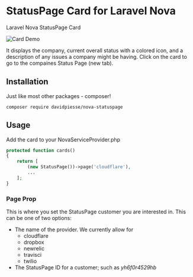 # StatusPage Card for Laravel Nova
Laravel Nova StatusPage Card

![Card Demo](https://res.cloudinary.com/davidpiesse/image/upload/v1535394526/Screen_Shot_2018-08-26_at_23.27.32_zmjpoz.png)

It displays the company, current overall status with a colored icon, and a description of any issues a company might be having. Click on the card to go to the compaines Status Page (new tab).

## Installation

Just like most other packages - composer!

```
composer require davidpiesse/nova-statuspage
```

## Usage

Add the card to your NovaServiceProvider.php

```php
protected function cards()
{
    return [
        (new StatusPage())->page('cloudflare'),
        ...
    ];
}
```

### Page Prop
This is where you set the StatusPage customer you are interested in. 
This can be one of two options:
* The name of the provider. We currently allow for
    * cloudflare
    * dropbox
    * newrelic
    * travisci
    * twilio
* The StatusPage ID for a customer; such as *yh6f0r4529hb*

